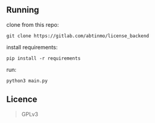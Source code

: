 
## Running

clone from this repo:

    git clone https://gitlab.com/abtinmo/license_backend
    
install requirements:

    pip install -r requirements

run:

    python3 main.py


## Licence

> GPLv3
